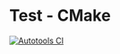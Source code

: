 # Test - CMake
[![Autotools CI](https://github.com/InnovAnon-Inc/test/actions/workflows/cmake.yml/badge.svg?branch=cmake)](https://github.com/InnovAnon-Inc/test/actions/workflows/cmake.yml)

